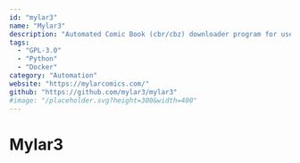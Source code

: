 ```yaml
---
id: "mylar3"
name: "Mylar3"
description: "Automated Comic Book (cbr/cbz) downloader program for use with NZB and torrents."
tags:
  - "GPL-3.0"
  - "Python"
  - "Docker"
category: "Automation"
website: "https://mylarcomics.com/"
github: "https://github.com/mylar3/mylar3"
#image: "/placeholder.svg?height=300&width=400"
---
```


# Mylar3
